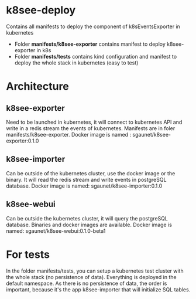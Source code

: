 # k8see-deploy

Contains all manifests to deploy the component of k8sEventsExporter in kubernetes 

* Folder **manifests/k8see-exporter** contains manifest to deploy k8see-exporter in k8s
* Folder **manifests/tests** contains kind configuration and manifest to deploy the whole stack in kubernetes (easy to test)

# Architecture

## k8see-exporter

Need to be launched in kubernetes, it will connect to kubernetes API and write in a redis stream the events of kubernetes. Manifests are in foler manifests/k8see-exporter.
Docker image is named : sgaunet/k8see-exporter:0.1.0

## k8see-importer

Can be outside of the kubernetes cluster, use the docker image or the binary. It will read the redis stream and write events in postgreSQL database.
Docker image is named: sgaunet/k8see-importer:0.1.0

## k8see-webui

Can be outside the kubernetes cluster, it will query the postgreSQL database. Binaries and docker images are available.
Docker image is named: sgaunet/k8see-webui:0.1.0-beta1

# For tests

In the folder manifests/tests, you can setup a kubernetes test cluster with the whole stack (no persistence of data). Everything is deployed in the default namespace. As there is no persistence of data, the order is important, because it's the app k8see-importer that will initialize SQL tables.
